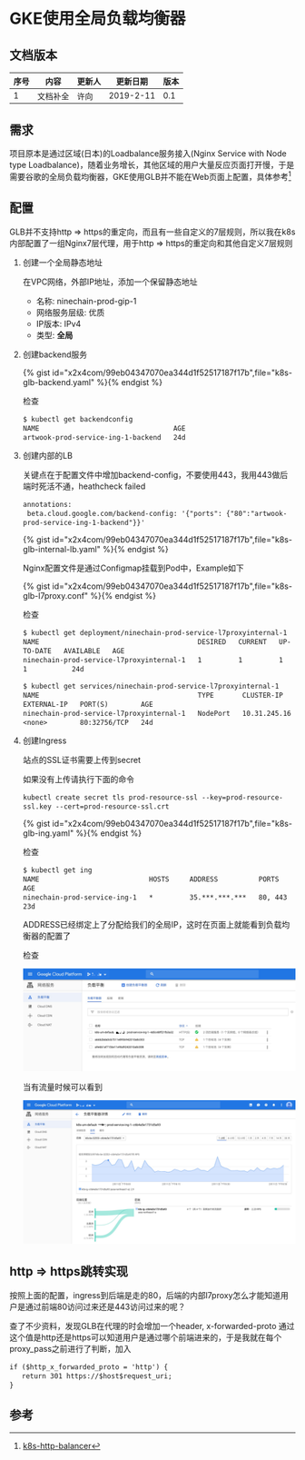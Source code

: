 # GKE使用全局负载均衡器

## 文档版本
序号 | 内容 | 更新人 | 更新日期 | 版本
---| --- | --- | --- | ---
1 | 文档补全 | 许向 | 2019-2-11 | 0.1

## 需求

项目原本是通过区域(日本)的Loadbalance服务接入(Nginx Service with Node type Loadbalance)，随着业务增长，其他区域的用户大量反应页面打开慢，于是需要谷歌的全局负载均衡器，GKE使用GLB并不能在Web页面上配置，具体参考[^1]

## 配置
GLB并不支持http => https的重定向，而且有一些自定义的7层规则，所以我在k8s内部配置了一组Nginx7层代理，用于http => https的重定向和其他自定义7层规则

1. 创建一个全局静态地址

   在VPC网络，外部IP地址，添加一个保留静态地址

   - 名称: ninechain-prod-gip-1
   - 网络服务层级: 优质
   - IP版本: IPv4
   - 类型: **全局**

2. 创建backend服务

   {% gist id="x2x4com/99eb04347070ea344d1f52517187f17b",file="k8s-glb-backend.yaml" %}{% endgist %}

   检查

   ```
   $ kubectl get backendconfig
   NAME                                 AGE
   artwook-prod-service-ing-1-backend   24d
   ```

3. 创建内部的LB

   关键点在于配置文件中增加backend-config，不要使用443，我用443做后端时死活不通，heathcheck failed

   ```
   annotations:
    beta.cloud.google.com/backend-config: '{"ports": {"80":"artwook-prod-service-ing-1-backend"}}'
   ```

   {% gist id="x2x4com/99eb04347070ea344d1f52517187f17b",file="k8s-glb-internal-lb.yaml" %}{% endgist %}

   Nginx配置文件是通过Configmap挂载到Pod中，Example如下

   {% gist id="x2x4com/99eb04347070ea344d1f52517187f17b",file="k8s-glb-l7proxy.conf" %}{% endgist %}

   检查

   ```
   $ kubectl get deployment/ninechain-prod-service-l7proxyinternal-1
   NAME                                       DESIRED   CURRENT   UP-TO-DATE   AVAILABLE   AGE
   ninechain-prod-service-l7proxyinternal-1   1         1         1            1           24d
   ```

   ```
   $ kubectl get services/ninechain-prod-service-l7proxyinternal-1
   NAME                                       TYPE       CLUSTER-IP     EXTERNAL-IP   PORT(S)        AGE
   ninechain-prod-service-l7proxyinternal-1   NodePort   10.31.245.16   <none>        80:32756/TCP   24d
   ```

4. 创建Ingress

   站点的SSL证书需要上传到secret

   如果没有上传请执行下面的命令

   ```
   kubectl create secret tls prod-resource-ssl --key=prod-resource-ssl.key --cert=prod-resource-ssl.crt
   ```

   {% gist id="x2x4com/99eb04347070ea344d1f52517187f17b",file="k8s-glb-ing.yaml" %}{% endgist %}

   检查

   ```
   $ kubectl get ing
   NAME                           HOSTS     ADDRESS          PORTS     AGE
   ninechain-prod-service-ing-1   *         35.***.***.***   80, 443   23d
   ```

   ADDRESS已经绑定上了分配给我们的全局IP，这时在页面上就能看到负载均衡器的配置了

   检查

   ![图片1](https://raw.githubusercontent.com/x2x4com/docs-k8s/master/gke/img/glb-0.jpg)

   当有流量时候可以看到

   ![图片2](https://raw.githubusercontent.com/x2x4com/docs-k8s/master/gke/img/glb-1.jpg)


## http => https跳转实现

按照上面的配置，ingress到后端是走的80，后端的内部l7proxy怎么才能知道用户是通过前端80访问过来还是443访问过来的呢？

查了不少资料，发现GLB在代理的时会增加一个header, x-forwarded-proto 通过这个值是http还是https可以知道用户是通过哪个前端进来的，于是我就在每个proxy_pass之前进行了判断，加入

```
if ($http_x_forwarded_proto = 'http') {
   return 301 https://$host$request_uri;
}
```

## 参考

[^1]: [k8s-http-balancer](https://cloud.google.com/kubernetes-engine/docs/tutorials/http-balancer)
